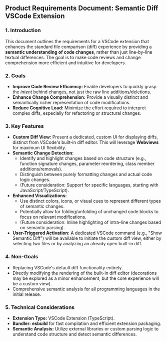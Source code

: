 ## **Product Requirements Document: Semantic Diff VSCode Extension**

### **1. Introduction**

This document outlines the requirements for a VSCode extension that enhances the standard file comparison (diff) experience by providing a **semantic understanding of code changes**, rather than just line-by-line textual differences. The goal is to make code reviews and change comprehension more efficient and intuitive for developers.

### **2. Goals**

* **Improve Code Review Efficiency:** Enable developers to quickly grasp the *intent* behind changes, not just the raw line additions/deletions.
* **Enhance Change Comprehension:** Provide a visually distinct and semantically richer representation of code modifications.
* **Reduce Cognitive Load:** Minimize the effort required to interpret complex diffs, especially for refactoring or structural changes.

### **3. Key Features**

* **Custom Diff View:** Present a dedicated, custom UI for displaying diffs, distinct from VSCode's built-in diff editor. This will leverage **Webviews** for maximum UI flexibility.
* **Semantic Change Detection:**
    * Identify and highlight changes based on code structure (e.g., function signature changes, parameter reordering, class member additions/removals).
    * Distinguish between purely formatting changes and actual code logic changes.
    * (Future consideration: Support for specific languages, starting with JavaScript/TypeScript).
* **Enhanced Visualizations:**
    * Use distinct colors, icons, or visual cues to represent different types of semantic changes.
    * Potentially allow for folding/unfolding of unchanged code blocks to focus on relevant modifications.
    * (Future consideration: Inline highlighting of intra-line changes based on semantic parsing).
* **User-Triggered Activation:** A dedicated VSCode command (e.g., "Show Semantic Diff") will be available to initiate the custom diff view, either by selecting two files or by analyzing an already open built-in diff.

### **4. Non-Goals**

* Replacing VSCode's default diff functionality entirely.
* Directly modifying the rendering of the built-in diff editor (decorations may be explored as a minor enhancement, but the core experience will be a custom view).
* Comprehensive semantic analysis for all programming languages in the initial release.

### **5. Technical Considerations**

* **Extension Type:** VSCode Extension (TypeScript).
* **Bundler:** **esbuild** for fast compilation and efficient extension packaging.
* **Semantic Analysis:** Utilize external libraries or custom parsing logic to understand code structure and detect semantic differences.
